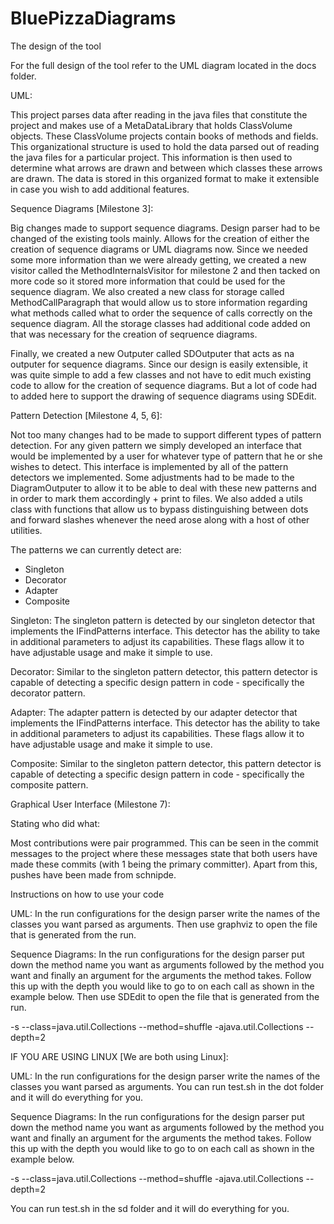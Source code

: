 # BluePizzaDiagrams

The design of the tool

For the full design of the tool refer to the UML diagram located in the docs folder.

UML:

This project parses data after reading in the java files that constitute the project and makes use of a MetaDataLibrary that holds ClassVolume objects.  These ClassVolume projects contain books of methods and fields.  This organizational structure is used to hold the data parsed out of reading the java files for a particular project.  This information is then used to determine what arrows are drawn and between which classes these arrows are drawn.  The data is stored in this organized format to make it extensible in case you wish to add additional features.


Sequence Diagrams [Milestone 3]:

Big changes made to support sequence diagrams.  Design parser had to be changed of the existing tools mainly.  Allows for the creation of either the creation of sequence diagrams or UML diagrams now.  Since we needed some more information than we were already getting, we created a new visitor called the MethodInternalsVisitor for milestone 2 and then tacked on more code so it stored more information that could be used for the sequence diagram.  We also created a new class for storage called MethodCallParagraph that would allow us to store information regarding what methods called what to order the sequence of calls correctly on the sequence diagram.  All the storage classes had additional code added on that was necessary for the creation of seqruence diagrams. 

Finally, we created a new Outputer called SDOutputer that acts as na outputer for sequence diagrams.  Since our design is easily extensible, it was quite simple to add a few classes and not have to edit much existing code to allow for the creation of sequence diagrams.  But a lot of code had to added here to support the drawing of sequence diagrams using SDEdit.

Pattern Detection [Milestone 4, 5, 6]:

Not too many changes had to be made to support different types of pattern detection.  For any given pattern we simply developed an interface that would be implemented by a user for whatever type of pattern that he or she wishes to detect.  This interface is implemented by all of the pattern detectors we implemented.  Some adjustments had to be made to the DiagramOutputer to allow it to be able to deal with these new patterns and in order to mark them accordingly + print to files.  We also added a utils class with functions that allow us to bypass distinguishing between dots and forward slashes whenever the need arose along with a host of other utilities.

The patterns we can currently detect are:

- Singleton
- Decorator
- Adapter
- Composite

Singleton:
The singleton pattern is detected by our singleton detector that implements the IFindPatterns interface.  This detector has the ability to take in additional parameters to adjust its capabilities.  These flags allow it to have adjustable usage and make it simple to use.

Decorator:
Similar to the singleton pattern detector, this pattern detector is capable of detecting a specific design pattern in code - specifically the decorator pattern.

Adapter:
The adapter pattern is detected by our adapter detector that implements the IFindPatterns interface.  This detector has the ability to take in additional parameters to adjust its capabilities.  These flags allow it to have adjustable usage and make it simple to use.

Composite:
Similar to the singleton pattern detector, this pattern detector is capable of detecting a specific design pattern in code - specifically the composite pattern.

Graphical User Interface (Milestone 7): 



Stating who did what:

Most contributions were pair programmed.  This can be seen in the commit messages to the project where these messages state that both users have made these commits (with 1 being the primary committer).  Apart from this, pushes have been made from schnipde.


Instructions on how to use your code

UML:
In the run configurations for the design parser write the names of the classes you want parsed as arguments.  Then use graphviz to open the file that is generated from the run.

Sequence Diagrams:
In the run configurations for the design parser put down the method name you want as arguments followed by the method you want and finally an argument for the arguments the method takes.  Follow this up with the depth you would like to go to on each call as shown in the example below.  Then use SDEdit to open the file that is generated from the run.

-s --class=java.util.Collections --method=shuffle -ajava.util.Collections --depth=2

IF YOU ARE USING LINUX [We are both using Linux]:

UML:
In the run configurations for the design parser write the names of the classes you want parsed as arguments. You can run test.sh in the dot folder and it will do everything for you.

Sequence Diagrams:
In the run configurations for the design parser put down the method name you want as arguments followed by the method you want and finally an argument for the arguments the method takes.  Follow this up with the depth you would like to go to on each call as shown in the example below.

-s --class=java.util.Collections --method=shuffle -ajava.util.Collections --depth=2

You can run test.sh in the sd folder and it will do everything for you.
